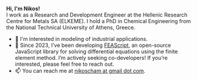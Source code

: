 <!-- - 👋 Hi, I’m Nikos. I’m a Chemical Engineer, PhD
- 👀 I'm interested in computational modeling and machine learning
- ⚡ Fun fact: I love listening to music and playing the guitar! 🎸 -->
<b>Hi, I'm Nikos!</b> </br>I work as a Research and Development Engineer at the Hellenic Research Centre for Metals SA (ELKEME). I hold a PhD in Chemical Engineering from the National Technical University of Athens, Greece.
- 👀 I'm interested in modeling of industrial applications.
- 📢 Since 2023, I've been developing <a href="https://feascript.com/" target="_blank">FEAScript</a>, an open-source JavaScript library for solving differential equations using the finite element method. I’m actively seeking co-developers! If you’re interested, please feel free to reach out.
- 📫 You can reach me at <a href="mailto:nikoscham@gmail.com">nikoscham at gmail dot com</a>.

<!---
- 🌱 I’m currently learning ...
- 💞️ I’m looking to collaborate on ...
--->

<!---
nikoscham/nikoscham is a ✨ special ✨ repository because its `README.md` (this file) appears on your GitHub profile.
You can click the Preview link to take a look at your changes.
--->
